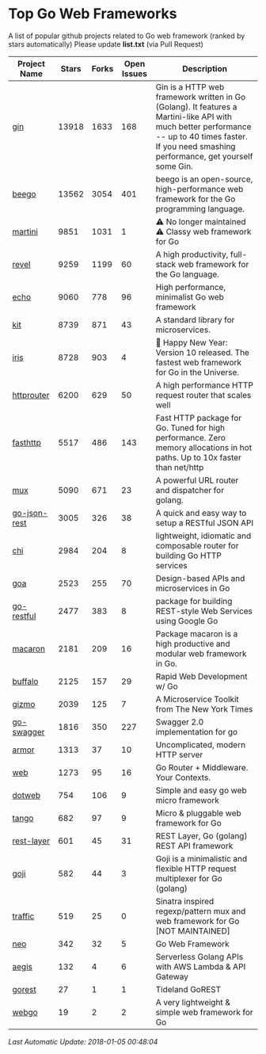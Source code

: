 # Top Go Web Frameworks
A list of popular github projects related to Go web framework (ranked by stars automatically)
Please update **list.txt** (via Pull Request)

| Project Name | Stars | Forks | Open Issues | Description |
| ------------ | ----- | ----- | ----------- | ----------- |
| [gin](https://github.com/gin-gonic/gin) | 13918 | 1633 | 168 | Gin is a HTTP web framework written in Go (Golang). It features a Martini-like API with much better performance -- up to 40 times faster. If you need smashing performance, get yourself some Gin. |
| [beego](https://github.com/astaxie/beego) | 13562 | 3054 | 401 | beego is an open-source, high-performance web framework for the Go programming language. |
| [martini](https://github.com/go-martini/martini) | 9851 | 1031 | 1 | ⚠️ No longer maintained ⚠️  Classy web framework for Go |
| [revel](https://github.com/revel/revel) | 9259 | 1199 | 60 | A high productivity, full-stack web framework for the Go language. |
| [echo](https://github.com/labstack/echo) | 9060 | 778 | 96 | High performance, minimalist Go web framework |
| [kit](https://github.com/go-kit/kit) | 8739 | 871 | 43 | A standard library for microservices. |
| [iris](https://github.com/kataras/iris) | 8728 | 903 | 4 |  :gift: Happy New Year: Version 10 released. The fastest web framework for Go in the Universe. |
| [httprouter](https://github.com/julienschmidt/httprouter) | 6200 | 629 | 50 | A high performance HTTP request router that scales well |
| [fasthttp](https://github.com/valyala/fasthttp) | 5517 | 486 | 143 | Fast HTTP package for Go. Tuned for high performance. Zero memory allocations in hot paths. Up to 10x faster than net/http |
| [mux](https://github.com/gorilla/mux) | 5090 | 671 | 23 | A powerful URL router and dispatcher for golang. |
| [go-json-rest](https://github.com/ant0ine/go-json-rest) | 3005 | 326 | 38 | A quick and easy way to setup a RESTful JSON API |
| [chi](https://github.com/go-chi/chi) | 2984 | 204 | 8 | lightweight, idiomatic and composable router for building Go HTTP services |
| [goa](https://github.com/goadesign/goa) | 2523 | 255 | 70 | Design-based APIs and microservices in Go |
| [go-restful](https://github.com/emicklei/go-restful) | 2477 | 383 | 8 | package for building REST-style Web Services using Google Go |
| [macaron](https://github.com/go-macaron/macaron) | 2181 | 209 | 16 | Package macaron is a high productive and modular web framework in Go. |
| [buffalo](https://github.com/gobuffalo/buffalo) | 2125 | 157 | 29 | Rapid Web Development w/ Go |
| [gizmo](https://github.com/NYTimes/gizmo) | 2039 | 125 | 7 | A Microservice Toolkit from The New York Times |
| [go-swagger](https://github.com/go-swagger/go-swagger) | 1816 | 350 | 227 | Swagger 2.0 implementation for go |
| [armor](https://github.com/labstack/armor) | 1313 | 37 | 10 | Uncomplicated, modern HTTP server |
| [web](https://github.com/gocraft/web) | 1273 | 95 | 16 | Go Router + Middleware. Your Contexts. |
| [dotweb](https://github.com/devfeel/dotweb) | 754 | 106 | 9 | Simple and easy go web micro framework |
| [tango](https://github.com/lunny/tango) | 682 | 97 | 9 | Micro & pluggable web framework for Go |
| [rest-layer](https://github.com/rs/rest-layer) | 601 | 45 | 31 | REST Layer, Go (golang) REST API framework |
| [goji](https://github.com/goji/goji) | 582 | 44 | 3 | Goji is a minimalistic and flexible HTTP request multiplexer for Go (golang) |
| [traffic](https://github.com/pilu/traffic) | 519 | 25 | 0 | Sinatra inspired regexp/pattern mux and web framework for Go [NOT MAINTAINED] |
| [neo](https://github.com/ivpusic/neo) | 342 | 32 | 5 | Go Web Framework |
| [aegis](https://github.com/tmaiaroto/aegis) | 132 | 4 | 6 | Serverless Golang APIs with AWS Lambda & API Gateway |
| [gorest](https://github.com/tideland/gorest) | 27 | 1 | 1 | Tideland GoREST |
| [webgo](https://github.com/bnkamalesh/webgo) | 19 | 2 | 2 | A very lightweight & simple web framework for Go |

*Last Automatic Update: 2018-01-05 00:48:04*